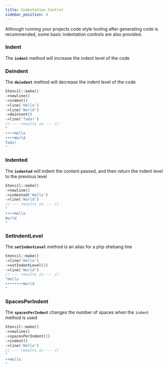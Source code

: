 ```yaml
---
title: Indentation Control
sidebar_position: 4
---
```


Although running your projects code style tooling after generating code is recommended, some basic indentation controls are also provided.

### Indent
The **`indent`** method will increase the indent level of the code

### Deindent
The **`deindent`** method will decrease the indent level of the code

```php
Stencil::make()
->newline()
->indent()
->line('Hello')
->line('World')
->deintent()
->line('Tada!')
// --- results in --- // 
"
••••Hello
••••World
Tada!
"
```

### Indented
The **`indented`** will indent the content passed, and then return the indent level to the previous level

```php
Stencil::make()
->newline()
->indented('Hello')
->line('World')
// --- results in --- // 
"
••••Hello
World
"
```

### SetIndentLevel
The **`setIndentLevel`** method is an alias for a php shebang line

```php
Stencil::make()
->line('Hello')
->setIndentLevel(2)
->line('World')
// --- results in --- // 
"Hello
••••••••World
"
```

### SpacesPerIndent
The **`spacesPerIndent`** changes the number of spaces when the <code>indent</code> method is used

```php
Stencil::make()
->newline()
->spacesPerIndent(2)
->indent()
->line('Hello')
// --- results in --- // 
"
••Hello
"
```
